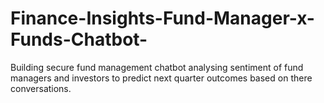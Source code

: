 # Finance-Insights-Fund-Manager-x-Funds-Chatbot-
Building secure fund management chatbot analysing sentiment of fund managers and investors to predict next quarter outcomes based on there conversations.
